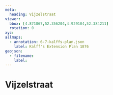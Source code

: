 ```yaml
---
meta:
  heading: Vijzelstraat
viewer:
  bbox: [4.871867,52.356204,4.929104,52.384211]
  rotation: 0
xyz:
allmaps:
  - annotation: 6-7-kalffs-plan.json 
    label: Kalff's Extension Plan 1876
geojson: 
  - filename: 
    label: 
---
```

# Vijzelstraat

